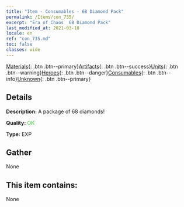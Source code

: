 ```yaml
---
title: "Item - Consumables - 68 Diamond Pack"
permalink: /Items/con_735/
excerpt: "Era of Chaos  68 Diamond Pack"
last_modified_at: 2021-03-18
locale: en
ref: "con_735.md"
toc: false
classes: wide
---
```

 [Materials](/Items/){: .btn .btn--primary}[Artifacts](/Items/Artifacts/){: .btn .btn--success}[Units](/Items/Units/){: .btn .btn--warning}[Heroes](/Items/Heroes/){: .btn .btn--danger}[Consumables](/Items/Consumables/){: .btn .btn--info}[Unknown](/Items/Unknown/){: .btn .btn--primary}

## Details
 **Description:** A package of 68 diamonds!

 **Quality:** <span style="color: #32CD32">OK</span>

 **Type:** EXP

## Gather

  None

## This item contains:

  None


